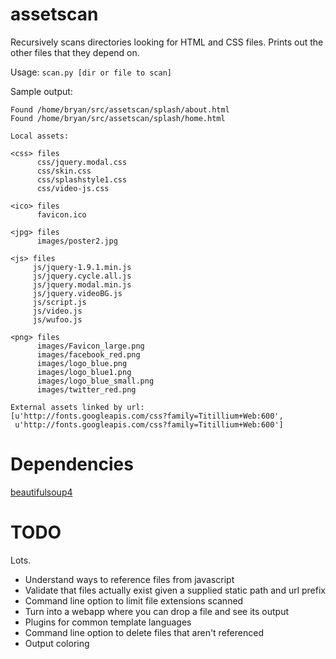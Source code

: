 assetscan
================

Recursively scans directories looking for HTML and CSS files. Prints out the other files that they depend on. 

Usage: `scan.py [dir or file to scan]`

Sample output: 

```
Found /home/bryan/src/assetscan/splash/about.html
Found /home/bryan/src/assetscan/splash/home.html

Local assets:

<css> files
      css/jquery.modal.css
      css/skin.css
      css/splashstyle1.css
      css/video-js.css

<ico> files
      favicon.ico

<jpg> files
      images/poster2.jpg

<js> files
     js/jquery-1.9.1.min.js
     js/jquery.cycle.all.js
     js/jquery.modal.min.js
     js/jquery.videoBG.js
     js/script.js
     js/video.js
     js/wufoo.js

<png> files
      images/Favicon_large.png
      images/facebook_red.png
      images/logo_blue.png
      images/logo_blue1.png
      images/logo_blue_small.png
      images/twitter_red.png

External assets linked by url:
[u'http://fonts.googleapis.com/css?family=Titillium+Web:600',
 u'http://fonts.googleapis.com/css?family=Titillium+Web:600']
```

Dependencies
==============
[beautifulsoup4](http://www.crummy.com/software/BeautifulSoup/)


TODO 
========

Lots. 
- Understand ways to reference files from javascript
- Validate that files actually exist given a supplied static path
and url prefix
- Command line option to limit file extensions scanned
- Turn into a webapp where you can drop a file and see its output
- Plugins for common template languages
- Command line option to delete files that aren't referenced 
- Output coloring



